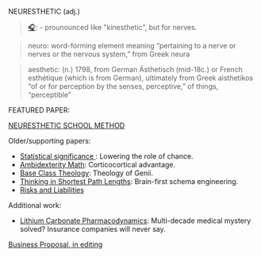 NEURESTHETIC (adj.)

><a href="https://translate.google.com/?sl=auto&tl=en&text=neuresthetic&op=translate" target="_blank">🎧</a>: - prounounced like "kinesthetic", but for nerves.

>neuro: word-forming element meaning “pertaining to a nerve or nerves or the nervous system,” from Greek neura

>aesthetic: (n.) 1798, from German Ästhetisch (mid-18c.) or French esthétique (which is from German), ultimately from Greek aisthetikos “of or for perception by the senses, perceptive,” of things, “perceptible”

<!--- ### [neuresthetics.github.io](https://neuresthetics.github.io/) --->

FEATURED PAPER:

[NEURESTHETIC SCHOOL METHOD](https://github.com/neuresthetics/neuresthetics/blob/main/papers/PAPERS%202.0/Neuresthetic%20School%20Method.pdf)

Older/supporting papers:

- <a href="https://github.com/neuresthetics/neuresthetics/blob/main/papers/PAPERS%202.0/Statistical%20Signifigance.pdf" target="_blank">Statistical significance </a>: Lowering the role of chance.
- <a href="https://github.com/neuresthetics/neuresthetics/blob/main/papers/PAPERS%202.0/Ambidexterity.pdf" target="_blank">Ambidexterity Math</a>: Corticocortical advantage.
- <a href="https://github.com/neuresthetics/neuresthetics/blob/main/papers/PAPERS%202.0/Base%20Class%20Theology.pdf" target="_blank">Base Class Theology</a>: Theology of Genii.
- <a href="https://github.com/neuresthetics/neuresthetics/blob/main/papers/PAPERS%202.0/Thinking%20in%20Shortest%20Path%20Lengths.pdf" target="_blank">Thinking in Shortest Path Lengths</a>: Brain-first schema engineering.
- <a href="https://github.com/neuresthetics/neuresthetics/blob/main/papers/PAPERS%202.0/Liabilities%20and%20Risk.pdf" target="_blank">Risks and Liabilities</a>
  
Additional work:

- <a href="https://github.com/neuresthetics/neuresthetics/blob/main/papers/Bioelectric%20Lithium%20Compound%20Hypothesis.pdf" target="_blank">Lithium Carbonate Pharmacodynamics</a>: Multi-decade medical mystery solved? Insurance companies will never say.

[Business Proposal, in editing](https://github.com/neuresthetics/neuresthetics/blob/main/papers/N%20business%20proposal.pdf)

<!--- See AI redux and outlines of the original (1.0) papers in [Papers](https://github.com/neuresthetics/neuresthetics/tree/main/papers) --->


<!---

[<img src="https://www.codewars.com/users/neuresthetics/badges/large">](https://www.codewars.com/users/neuresthetics)

![visitors](https://visitor-badge.laobi.icu/badge?page_id=neuresthetic.neurethetics)
--->
